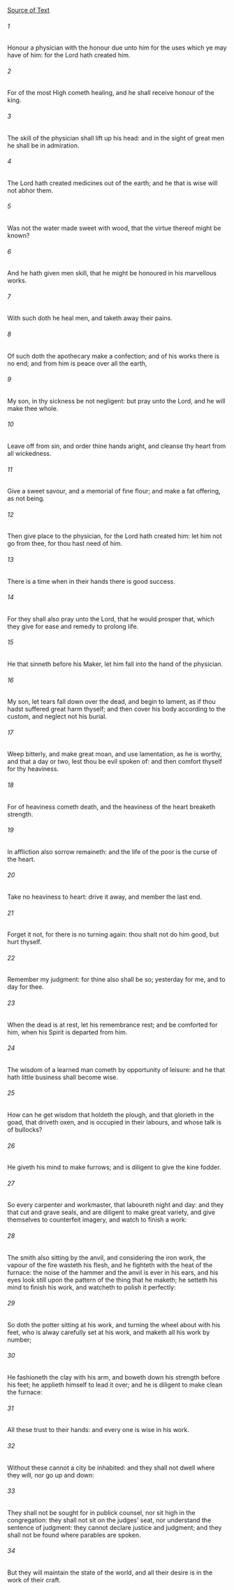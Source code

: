 [Source of Text](https://github.com/scrollmapper/bible_databases_deuterocanonical)

###### 1
Honour a physician with the honour due unto him for the uses which ye may have of him: for the Lord hath created him.

###### 2
For of the most High cometh healing, and he shall receive honour of the king.

###### 3
The skill of the physician shall lift up his head: and in the sight of great men he shall be in admiration.

###### 4
The Lord hath created medicines out of the earth; and he that is wise will not abhor them.

###### 5
Was not the water made sweet with wood, that the virtue thereof might be known?

###### 6
And he hath given men skill, that he might be honoured in his marvellous works.

###### 7
With such doth he heal men, and taketh away their pains.

###### 8
Of such doth the apothecary make a confection; and of his works there is no end; and from him is peace over all the earth,

###### 9
My son, in thy sickness be not negligent: but pray unto the Lord, and he will make thee whole.

###### 10
Leave off from sin, and order thine hands aright, and cleanse thy heart from all wickedness.

###### 11
Give a sweet savour, and a memorial of fine flour; and make a fat offering, as not being.

###### 12
Then give place to the physician, for the Lord hath created him: let him not go from thee, for thou hast need of him.

###### 13
There is a time when in their hands there is good success.

###### 14
For they shall also pray unto the Lord, that he would prosper that, which they give for ease and remedy to prolong life.

###### 15
He that sinneth before his Maker, let him fall into the hand of the physician.

###### 16
My son, let tears fall down over the dead, and begin to lament, as if thou hadst suffered great harm thyself; and then cover his body according to the custom, and neglect not his burial.

###### 17
Weep bitterly, and make great moan, and use lamentation, as he is worthy, and that a day or two, lest thou be evil spoken of: and then comfort thyself for thy heaviness.

###### 18
For of heaviness cometh death, and the heaviness of the heart breaketh strength.

###### 19
In affliction also sorrow remaineth: and the life of the poor is the curse of the heart.

###### 20
Take no heaviness to heart: drive it away, and member the last end.

###### 21
Forget it not, for there is no turning again: thou shalt not do him good, but hurt thyself.

###### 22
Remember my judgment: for thine also shall be so; yesterday for me, and to day for thee.

###### 23
When the dead is at rest, let his remembrance rest; and be comforted for him, when his Spirit is departed from him.

###### 24
The wisdom of a learned man cometh by opportunity of leisure: and he that hath little business shall become wise.

###### 25
How can he get wisdom that holdeth the plough, and that glorieth in the goad, that driveth oxen, and is occupied in their labours, and whose talk is of bullocks?

###### 26
He giveth his mind to make furrows; and is diligent to give the kine fodder.

###### 27
So every carpenter and workmaster, that laboureth night and day: and they that cut and grave seals, and are diligent to make great variety, and give themselves to counterfeit imagery, and watch to finish a work:

###### 28
The smith also sitting by the anvil, and considering the iron work, the vapour of the fire wasteth his flesh, and he fighteth with the heat of the furnace: the noise of the hammer and the anvil is ever in his ears, and his eyes look still upon the pattern of the thing that he maketh; he setteth his mind to finish his work, and watcheth to polish it perfectly:

###### 29
So doth the potter sitting at his work, and turning the wheel about with his feet, who is alway carefully set at his work, and maketh all his work by number;

###### 30
He fashioneth the clay with his arm, and boweth down his strength before his feet; he applieth himself to lead it over; and he is diligent to make clean the furnace:

###### 31
All these trust to their hands: and every one is wise in his work.

###### 32
Without these cannot a city be inhabited: and they shall not dwell where they will, nor go up and down:

###### 33
They shall not be sought for in publick counsel, nor sit high in the congregation: they shall not sit on the judges’ seat, nor understand the sentence of judgment: they cannot declare justice and judgment; and they shall not be found where parables are spoken.

###### 34
But they will maintain the state of the world, and all their desire is in the work of their craft.